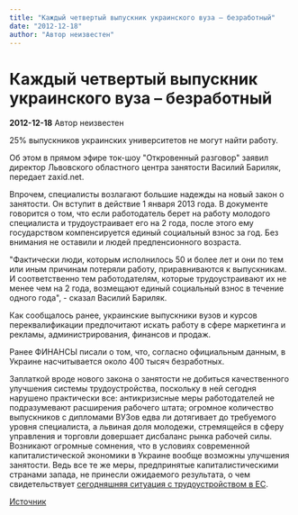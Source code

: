 ```yaml
---
title: "Каждый четвертый выпускник украинского вуза – безработный"
date: "2012-12-18"
author: "Автор неизвестен"
---
```


# Каждый четвертый выпускник украинского вуза – безработный

**2012-12-18** Автор неизвестен

25% выпускников украинских университетов не могут найти работу.

Об этом в прямом эфире ток-шоу "Откровенный разговор" заявил директор Львовского областного центра занятости Василий Бариляк, передает zaxid.net.

Впрочем, специалисты возлагают большие надежды на новый закон о занятости. Он вступит в действие 1 января 2013 года. В документе говорится о том, что если работодатель берет на работу молодого специалиста и трудоустраивает его на 2 года, после этого ему государством компенсируется единый социальный взнос за год. Без внимания не оставили и людей предпенсионного возраста.

 "Фактически люди, которым исполнилось 50 и более лет и они по тем или иным причинам потеряли работу, приравниваются к выпускникам. И соответственно тем работодателям, которые трудоустраивают их не менее чем на 2 года, возмещают единый социальный взнос в течение одного года", - сказал Василий Бариляк.

Как сообщалось ранее, украинские выпускники вузов и курсов переквалификации предпочитают искать работу в сфере маркетинга и рекламы, администрирования, финансов и продаж.

Ранее ФИНАНСЫ писали о том, что, согласно официальным данным, в Украине насчитывается около 400 тысяч безработных.

Заплаткой вроде нового закона о занятости не добиться качественного улучшения системы трудоустройства, поскольку в ней сегодня нарушено практически все: антикризисные меры работодателей не подразумевают расширения рабочего штата; огромное количество выпускников с дипломами ВУЗов едва ли дотягивает до требуемого уровня специалиста, а львиная доля молодежи, стремящейся в сферу управления и торговли довершает дисбаланс рынка рабочей силы. Возникают огромные сомнения, что в условиях современной капиталистической экономики в Украине вообще возможны улучшения занятости. Ведь все те же меры, предпринятые капиталистическими странами запада, не принесли ожидаемого результата, о чем свидетельствует [сегодняшняя ситуация с трудоустройством в ЕС](https://propaganda-journal.net/6335.html).

[Источник](http://finance.bigmir.net/career/26376-Kazhdyj-chetvertyj-vypusknik-ukrainskogo-vuza---bezrabotnyj)